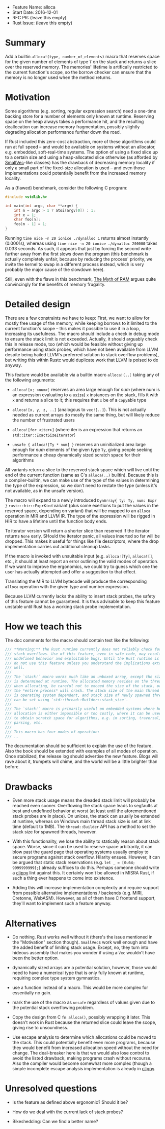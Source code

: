 - Feature Name: alloca
- Start Date: 2016-12-01
- RFC PR: (leave this empty)
- Rust Issue: (leave this empty)

# Summary
[summary]: #summary

Add a builtin `alloca!(type, number_of_elements)` macro that reserves space for the given number of elements of type
`T` on the stack and returns a slice over the reserved memory. The memories' lifetime is artifically restricted to the
current function's scope, so the borrow checker can ensure that the memory is no longer used when the method returns.

# Motivation
[motivation]: #motivation

Some algorithms (e.g. sorting, regular expression search) need a one-time backing store for a number of elements only
known at runtime. Reserving space on the heap always takes a performance hit, and the resulting deallocation can
increase memory fragmentation, possibly slightly degrading allocation performance further down the road.

If Rust included this zero-cost abstraction, more of these algorithms could run at full speed – and would be available
on systems without an allocator, e.g. embedded, soft-real-time systems. The option of using a fixed slice up to a
certain size and using a heap-allocated slice otherwise (as afforded by
[SmallVec](https://crates.io/crates/smallvec)-like classes) has the drawback of decreasing memory locality if only a
small part of the fixed-size allocation is used – and even those implementations could potentially benefit from the
increased memory locality.

As a (flawed) benchmark, consider the following C program:

```C
#include <stdlib.h>

int main(int argc, char **argv) {
    int n = argc > 1 ? atoi(argv[0]) : 1;
    int x = 1;
    char foo[n];
    foo[n - 1] = 1;
}
```

Running `time nice -n 20 ionice ./dynalloc 1` returns almost instantly (0.0001s), whereas using `time nice -n 20 ionice
./dynalloc 200000` takes 0.033 seconds. As such, it appears that just by forcing the second write further away from the
first slows down the program (this benchmark is actually completely unfair, because by reducing the process' priority,
we invite the kernel to swap in a different process instead, which is very probably the major cause of the slowdown
here).

Still, even with the flaws in this benchmark,
[The Myth of RAM](http://www.ilikebigbits.com/blog/2014/4/21/the-myth-of-ram-part-i) argues quite convincingly for the
benefits of memory frugality.

# Detailed design
[design]: #detailed-design

There are a few constraints we have to keep: First, we want to allow for mostly free usage of the memory, while keeping
borrows to it limited to the current function's scope – this makes it possible to use it in a loop, increasing its
usefulness. The macro should include a check in debug mode to ensure the stack limit is not exceeded. Actually, it
should arguably check this in release mode, too (which would be feasible without giving up performance using stack
probes, which have not been available from LLVM despite being hailed LLVM's preferred solution to stack overflow
problems), but writing this within Rustc would duplicate work that LLVM is poised to do anyway.

This feature would be available via a builtin macro `alloca!(..)` taking any of the following arguments:

- `alloca![x; <num>]` reserves an area large enough for *num* (where num is an expression evaluating to a `usize`) `x`
instances on the stack, fills it with `x` and returns a slice to it; this requires that `x` be of a `Copy`able type

- `alloca![x, y, z, ..]` (analogous to `vec![..]`). This is not actually needed as current arrays do mostly the same
thing, but will likely reduce the number of frustrated users

- `alloca![for <iter>]` (where iter is an expression that returns an `std::iter::ExactSizeIterator`)

- `unsafe { alloca![Ty * num] }` reserves an uninitialized area large enough for *num* elements of the given type `Ty`,
giving people seeking performance a cheap dynamically sized scratch space for their algorithms

All variants return a slice to the reserved stack space which will live until the end of the current function (same as
C's `alloca(..)` builtin). Because this is a compiler-builtin, we can make use of the type of the values in determining
the type of the expression, so we don't need to restate the type (unless it's not available, as in the unsafe version).

The macro will expand to a newly introduced `DynArray{ ty: Ty, num: Expr }` `rustc::hir::ExprKind` variant (plus some
exertions to put the values in the reserved space, depending on variant) that will be mapped to an `alloca` operation
in MIR and LLVM IR. The type of the expression will be rigged in HIR to have a lifetime until the function body ends.

Te iterator version will return a shorter slice than reserved if the iterator returns `None` early. SHould the iterator
panic, all values inserted so far will be dropped. This makes it useful for things like file descriptors, where the
drop implementation carries out additional cleanup tasks.

If the macro is invoked with unsuitable input (e.g. `alloca![Ty]`, `alloca![]`, etc., it should at least report an error
outlining the valid modes of operation. If we want to improve the ergonomics, we could try to guess which one the user
has actually attempted and offer a suggestion to that effect.

Translating the MIR to LLVM bytecode will produce the corresponding `alloca` operation with the given type and number
expression.

Because LLVM currently lacks the ability to insert stack probes, the safety of this feature cannot be guaranteed. It is
thus advisable to keep this feature unstable until Rust has a working stack probe implementation.

# How we teach this
[teaching]: #how-we-teach-this

The doc comments for the macro should contain text like the following:


```Rust
/// **Warning:** the Rust runtime currently does not reliably check for
/// stack overflows. Use of this feature, even in safe code, may result in
/// undefined behavior and exploitable bugs. Until the Rust runtime is fixed,
/// do not use this feature unless you understand the implications extremely
/// well.
///
/// The `stack!` macro works much like an unboxed array, except the size
/// is determined at runtime. The allocated memory resides on the thread stack;
/// when allocating, be careful not to exceed the size of the stack, or
/// the *entire process* will crash. The stack size of the main thread 
/// is operating system dependent, and stack size of newly spawned threads 
/// can be set using `std::thread::Builder::stack_size`.
///
/// The `stack!` macro is primarily useful on embedded systems where heap
/// allocation is either impossible or too costly, where it can be used
/// to obtain scratch space for algorithms, e.g. in sorting, traversal,
/// parsing, etc.
///
/// This macro has four modes of operation:
/// ..
```

The documentation should be sufficient to explain the use of the feature. Also the book should be extended with
examples of all modes of operation. Once stabilized, the release log should advertise the new feature. Blogs will rave
about it, trumpets will chime, and the world will be a little brighter than before.

# Drawbacks
[drawbacks]: #drawbacks

- Even more stack usage means the dreaded stack limit will probably be reached even sooner. Overflowing the stack space
leads to segfaults at best and undefined behavior at worst (at least until the aforementioned stack probes are in
place). On unices, the stack can usually be extended at runtime, whereas on Windows main thread stack size is set at
link time (default to 1MB). The `thread::Builder` API has a method to set the stack size for spawned threads, however.

- With this functionality, we lose the ability to statically reason about stack space. Worse, since it can be used to
reserve space arbitrarily, it can blow past the guard page that operating systems usually employ to secure programs
against stack overflow. Hilarity ensues. However, it can be argued that static stack reservations (e.g. `let _ = [0u64;
9999999999];`) already suffices to do this. Perhaps someone should write a
[clippy](https://github.com/Manishearth/rust-clippy) lint against this. It certainly won't be allowed in MISRA Rust, if
such a thing ever happens to come into existence.

- Adding this will increase implementation complexity and require support from possible alternative implementations /
backends (e.g. MIRI, Cretonne, WebASM). However, as all of them have C frontend support, they'll want to implement such
a feature anyway.

# Alternatives
[alternatives]: #alternatives

- Do nothing. Rust works well without it (there's the issue mentioned in the "Motivation" section though). `SmallVec`s
work well enough and have the added benefit of limiting stack usage. Except, no, they turn into hideous assembly that
makes you wonder if using a `Vec` wouldn't have been the better option.

- dynamically sized arrays are a potential solution, however, those would need to have a numerical type that is only
fully known at runtime, requiring complex type system gymnastics.

- use a function instead of a macro. This would be more complex for essentially no gain.

- mark the use of the macro as `unsafe` regardless of values given due to the potential stack overflowing problem.

- Copy the design from C `fn alloca()`, possibly wrapping it later. This doesn't work in Rust because the returned
slice could leave the scope, giving rise to unsoundness.

- Use escape analysis to determine which allocations could be moved to the stack. This could potentially benefit even
more programs, because they would benefit from increased allocation speed without the need for change. The deal-breaker
here is that we would also lose control to avoid the listed drawback, making programs crash without recourse. Also the
compiler would become somewhat more complex (though a simple incomplete escape analysis implementation is already in
[clippy](https://github.com/Manishearth/rust-clippy).

# Unresolved questions
[unresolved]: #unresolved-questions

- Is the feature as defined above ergonomic? Should it be?

- How do we deal with the current lack of stack probes?

- Bikeshedding: Can we find a better name?
